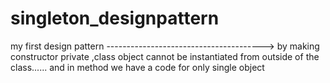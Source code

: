 # singleton_designpattern
my first design pattern
--------------------------------------->
by making constructor private ,class object cannot be instantiated from outside of the class......
and in method we have a code for only single object
